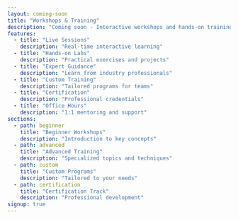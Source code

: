 ```yaml
---
layout: coming-soon
title: "Workshops & Training"
description: "Coming soon - Interactive workshops and hands-on training sessions in bioinformatics and computational biology."
features:
  - title: "Live Sessions"
    description: "Real-time interactive learning"
  - title: "Hands-on Labs"
    description: "Practical exercises and projects"
  - title: "Expert Guidance"
    description: "Learn from industry professionals"
  - title: "Custom Training"
    description: "Tailored programs for teams"
  - title: "Certification"
    description: "Professional credentials"
  - title: "Office Hours"
    description: "1:1 mentoring and support"
sections:
  - path: beginner
    title: "Beginner Workshops"
    description: "Introduction to key concepts"
  - path: advanced
    title: "Advanced Training"
    description: "Specialized topics and techniques"
  - path: custom
    title: "Custom Programs"
    description: "Tailored to your needs"
  - path: certification
    title: "Certification Track"
    description: "Professional development"
signup: true
---
```

